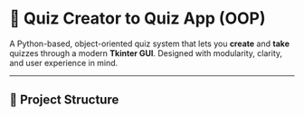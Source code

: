 # 🧠 Quiz Creator to Quiz App (OOP)

A Python-based, object-oriented quiz system that lets you **create** and **take** quizzes through a modern **Tkinter GUI**. 
Designed with modularity, clarity, and user experience in mind.

---

## 📁 Project Structure
